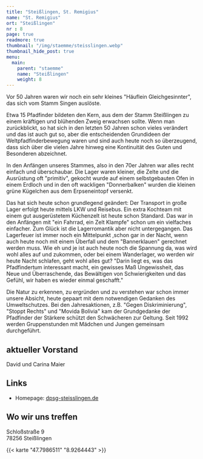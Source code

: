 ```yaml
---
title: "Steißlingen, St. Remigius"
name: "St. Remigius"
ort: "Steißlingen"
nr : 8
page: true
readmore: true
thumbnail: "/img/staemme/steisslingen.webp"
thumbnail_hide_post: true
menu:
  main:
    parent: "staemme"
    name: "Steißlingen"
    weight: 8
---
```


Vor 50 Jahren waren wir noch ein sehr kleines "Häuflein Gleichgesinnter", das sich vom Stamm Singen auslöste.

Etwa 15 Pfadfinder bildeten den Kern, aus dem der Stamm Steißlingen zu einem kräftigen und blühenden Zweig erwachsen sollte. Wenn man zurückblickt, so hat sich in den letzten 50 Jahren schon vieles verändert und das ist auch gut so, aber die entscheidenden Grundideen der Weltpfadfinderbewegung waren und sind auch heute noch so überzeugend, dass sich über die vielen Jahre hinweg eine Kontinuität des Guten und Besonderen abzeichnet.

In den Anfängen unseres Stammes, also in den 70er Jahren war alles recht einfach und überschaubar. Die Lager waren kleiner, die Zelte und die Ausrüstung oft "primitiv", gekocht wurde auf einem selbstgebauten Ofen in einem Erdloch und in den oft wackligen "Donnerbalken" wurden die kleinen grüne Kügelchen aus dem Erpseneintopf versenkt.

Das hat sich heute schon grundlegend geändert: Der Transport in große Lager erfolgt heute mittels LKW und Reisebus. Ein extra Kochteam mit einem gut ausgerüstetem Küchenzelt ist heute schon Standard. Das war in den Anfängen mit "ein Fahrrad, ein Zelt Klampfe" schon um ein vielfaches einfacher. Zum Glück ist die Lagerromantik aber nicht untergegangen. Das Lagerfeuer ist immer noch ein Mittelpunkt ,schon gar in der Nacht, wenn auch heute noch mit einem Überfall und dem "Bannerklauen" gerechnet werden muss. Wie eh und je ist auch heute noch die Spannung da, was wird wohl alles auf und zukommen, oder bei einem Wanderlager, wo werden wir heute Nacht schlafen, geht wohl alles gut? "Darin liegt es, was das Pfadfindertum interessant macht, ein gewisses Maß Ungewissheit, das Neue und Überraschende, das Bewältigen von Schwierigkeiten und das Gefühl, wir haben es wieder einmal geschafft."

Die Natur zu erkennen, zu ergründen und zu verstehen war schon immer unsere Absicht, heute gepaart mit dem notwendigen Gedanken des Umweltschutzes. Bei den Jahresaktionen, z.B. "Gegen Diskriminierung", "Stoppt Rechts" und "Movida Bolivia" kam der Grundgedanke der Pfadfinder der Stärkere schützt den Schwächeren zur Geltung. Seit 1992 werden Gruppenstunden mit Mädchen und Jungen gemeinsam durchgeführt.

## aktueller Vorstand

David und Carina Maier

## Links

* Homepage: [dpsg-steisslingen.de](https://dpsg-steisslingen.de)

## Wo wir uns treffen

Schloßstraße 9  
78256 Steißlingen

{{< karte "47.7986511" "8.9264443" >}}
